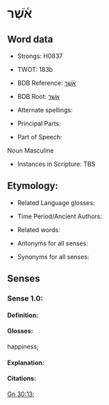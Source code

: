 # אֹ֫שֶׁר

<!-- Status: S2="NeedsEdits" -->
<!-- Lexica used for edits:   -->

## Word data

* Strongs: H0837

* TWOT: 183b

* BDB Reference: [אֹ֫שֶׁר](rc://en/bdb/dict/a.gj.ac)

* BDB Root: [אשׁר](rc://en/bdb/dict/a.gj.aa)

* Alternate spellings:

* Principal Parts:

* Part of Speech:

Noun Masculine 

* Instances in Scripture: TBS

## Etymology:

* Related Language glosses:

* Time Period/Ancient Authors:

* Related words:

* Antonyms for all senses:

* Synonyms for all senses:

## Senses

### Sense 1.0:

#### Definition:

#### Glosses:

happiness; 

#### Explanation:

#### Citations:

[Gn 30:13](rc://he/uhb/book/gen/30/13); 

